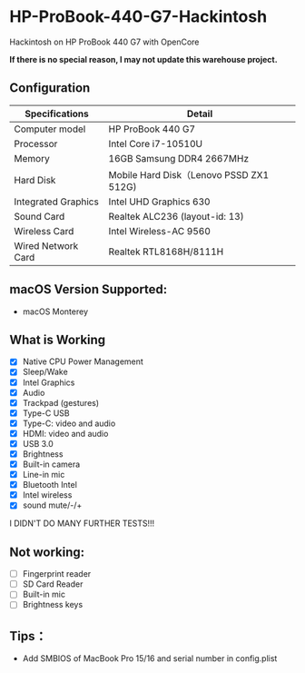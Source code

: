 # HP-ProBook-440-G7-Hackintosh
Hackintosh on HP ProBook 440 G7 with OpenCore

**If there is no special reason, I may not update this warehouse project.** 

## Configuration


| Specifications | Detail                                                  |
| ------------------- | ------------------------------------------- |
| Computer model | HP ProBook 440 G7 |
| Processor | Intel Core i7-10510U |
| Memory | 16GB Samsung DDR4 2667MHz |
| Hard Disk | Mobile Hard Disk（Lenovo PSSD ZX1 512G) |
| Integrated Graphics | Intel UHD Graphics 630|
| Sound Card | Realtek ALC236 (layout-id: 13) |
| Wireless Card | Intel Wireless-AC 9560 |
| Wired Network Card|Realtek RTL8168H/8111H |

## macOS Version Supported:

* macOS Monterey 

## What is Working

- [x] Native CPU Power Management
- [x] Sleep/Wake
- [x] Intel Graphics
- [x] Audio
- [x] Trackpad (gestures)
- [x] Type-C USB
- [x] Type-C: video and audio
- [x] HDMI: video and audio
- [x] USB 3.0
- [x] Brightness
- [x] Built-in camera
- [x] Line-in mic
- [x] Bluetooth Intel
- [x] Intel wireless
- [x] sound mute/-/+

I DIDN'T DO MANY FURTHER TESTS!!!

## Not working:

- [ ] Fingerprint reader
- [ ] SD Card Reader
- [ ] Built-in mic
- [ ] Brightness keys

## Tips：
* Add SMBIOS of MacBook Pro 15/16 and serial number in config.plist
